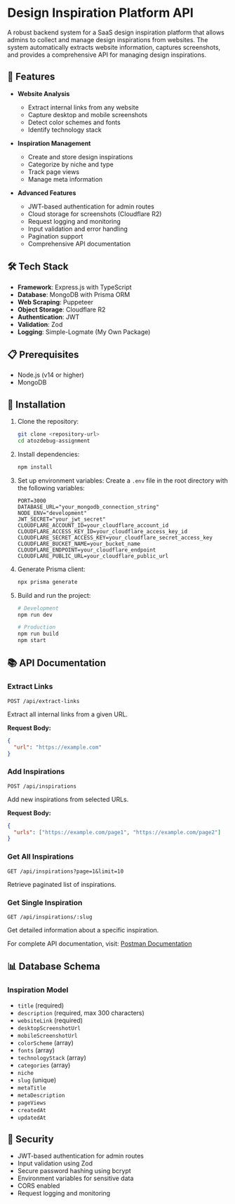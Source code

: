 # Design Inspiration Platform API

A robust backend system for a SaaS design inspiration platform that allows admins to collect and manage design inspirations from websites. The system automatically extracts website information, captures screenshots, and provides a comprehensive API for managing design inspirations.

## 🚀 Features

- **Website Analysis**

  - Extract internal links from any website
  - Capture desktop and mobile screenshots
  - Detect color schemes and fonts
  - Identify technology stack

- **Inspiration Management**

  - Create and store design inspirations
  - Categorize by niche and type
  - Track page views
  - Manage meta information

- **Advanced Features**
  - JWT-based authentication for admin routes
  - Cloud storage for screenshots (Cloudflare R2)
  - Request logging and monitoring
  - Input validation and error handling
  - Pagination support
  - Comprehensive API documentation

## 🛠️ Tech Stack

- **Framework**: Express.js with TypeScript
- **Database**: MongoDB with Prisma ORM
- **Web Scraping**: Puppeteer
- **Object Storage**: Cloudflare R2
- **Authentication**: JWT
- **Validation**: Zod
- **Logging**: Simple-Logmate (My Own Package)

## 📋 Prerequisites

- Node.js (v14 or higher)
- MongoDB

## 🔧 Installation

1. Clone the repository:

   ```bash
   git clone <repository-url>
   cd atozdebug-assignment
   ```

2. Install dependencies:

   ```bash
   npm install
   ```

3. Set up environment variables:
   Create a `.env` file in the root directory with the following variables:

   ```env
   PORT=3000
   DATABASE_URL="your_mongodb_connection_string"
   NODE_ENV="development"
   JWT_SECRET="your_jwt_secret"
   CLOUDFLARE_ACCOUNT_ID=your_cloudflare_account_id
   CLOUDFLARE_ACCESS_KEY_ID=your_cloudflare_access_key_id
   CLOUDFLARE_SECRET_ACCESS_KEY=your_cloudflare_secret_access_key
   CLOUDFLARE_BUCKET_NAME=your_bucket_name
   CLOUDFLARE_ENDPOINT=your_cloudflare_endpoint
   CLOUDFLARE_PUBLIC_URL=your_cloudflare_public_url
   ```

4. Generate Prisma client:

   ```bash
   npx prisma generate
   ```

5. Build and run the project:

   ```bash
   # Development
   npm run dev

   # Production
   npm run build
   npm start
   ```

## 📚 API Documentation

### Extract Links

```http
POST /api/extract-links
```

Extract all internal links from a given URL.

**Request Body:**

```json
{
  "url": "https://example.com"
}
```

### Add Inspirations

```http
POST /api/inspirations
```

Add new inspirations from selected URLs.

**Request Body:**

```json
{
  "urls": ["https://example.com/page1", "https://example.com/page2"]
}
```

### Get All Inspirations

```http
GET /api/inspirations?page=1&limit=10
```

Retrieve paginated list of inspirations.

### Get Single Inspiration

```http
GET /api/inspirations/:slug
```

Get detailed information about a specific inspiration.

For complete API documentation, visit:
[Postman Documentation](https://www.postman.com/dark-shuttle-293138/workspace/assignments/collection/32059509-57fcc8e9-d1b1-405e-801a-5b9f30d63538?action=share&creator=32059509)

## 📊 Database Schema

### Inspiration Model

- `title` (required)
- `description` (required, max 300 characters)
- `websiteLink` (required)
- `desktopScreenshotUrl`
- `mobileScreenshotUrl`
- `colorScheme` (array)
- `fonts` (array)
- `technologyStack` (array)
- `categories` (array)
- `niche`
- `slug` (unique)
- `metaTitle`
- `metaDescription`
- `pageViews`
- `createdAt`
- `updatedAt`

## 🔐 Security

- JWT-based authentication for admin routes
- Input validation using Zod
- Secure password hashing using bcrypt
- Environment variables for sensitive data
- CORS enabled
- Request logging and monitoring
